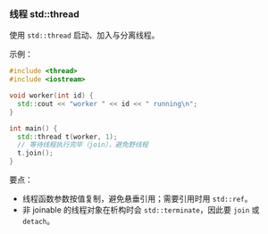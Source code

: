 ### 线程 std::thread

使用 `std::thread` 启动、加入与分离线程。

示例：

```cpp
#include <thread>
#include <iostream>

void worker(int id) {
  std::cout << "worker " << id << " running\n";
}

int main() {
  std::thread t(worker, 1);
  // 等待线程执行完毕（join），避免野线程
  t.join();
}
```

要点：

- 线程函数参数按值复制，避免悬垂引用；需要引用时用 `std::ref`。
- 非 joinable 的线程对象在析构时会 `std::terminate`，因此要 `join` 或 `detach`。

